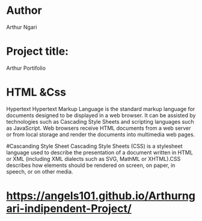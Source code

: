 # Author 
Arthur Ngari
# Project title: 
Arthur Portifolio
# HTML &Css
Hypertext
Hypertext Markup Language is the standard markup language for documents designed to be displayed in a web browser. It can be assisted by technologies such as Cascading Style Sheets and scripting languages such as JavaScript. Web browsers receive HTML documents from a web server or from local storage and render the documents into multimedia web pages.

#Cascanding Style Sheet
Cascading Style Sheets (CSS) is a stylesheet language used to describe the presentation of a document written in HTML or XML (including XML dialects such as SVG, MathML or XHTML).CSS describes how elements should be rendered on screen, on paper, in speech, or on other media.
# https://angels101.github.io/Arthurngari-indipendent-Project/
# 
